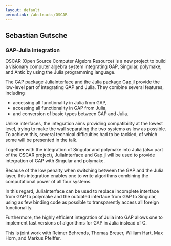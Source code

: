 ```yaml
---
layout: default
permalink: /abstracts/OSCAR
---
```


## Sebastian Gutsche

### GAP-Julia integration

OSCAR (Open Source Computer Algebra Resource) is a new project to
build a visionary computer algebra system integrating GAP, Singular,
polymake, and Antic by using the Julia programming language.

The GAP package JuliaInterface and the Julia package Gap.jl provide
the low-level part of integrating GAP and Julia. They combine several
features, including
* accessing all functionality in Julia from GAP,
* accessing all functionality in GAP from Julia,
* and conversion of basic types between GAP and Julia.

Unlike interfaces, the integration aims providing compatibility at the
lowest level, trying to make the wall separating the two systems as
low as possible. To achieve this, several technical difficulties had
to be tackled, of which some will be presented in the talk.

Together with the integration of Singular and polymake into Julia
(also part of the OSCAR project), JuliaInterface and Gap.jl will be
used to provide integration of GAP with Singular and polymake.

Because of the low penalty when switching between the GAP and the
Julia layer, this integration enables one to write algorithms
combining the computational power of all four systems.

In this regard, JuliaInterface can be used to replace incomplete
interface from GAP to polymake and the outdated interface from GAP to
Singular, using as few binding code as possible to transparently
access all foreign functionality.

Furthermore, the highly efficient integration of Julia into GAP allows
one to implement fast versions of algorithms for GAP in Julia instead
of C.

This is joint work with Reimer Behrends, Thomas Breuer, William Hart,
Max Horn, and Markus Pfeiffer.
